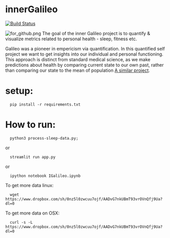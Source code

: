 # innerGalileo
[![Build Status](https://travis-ci.org/fun-zoological-computing/innerGalileo.svg?branch=master)](https://travis-ci.org/fun-zoological-computing/innerGalileo)

![for_github.png](for_github.png)
The goal of the inner Galileo project is to quantify & visualize metrics related to personal health - sleep, fitness etc. 

Galileo was a pioneer in empericism via quantification. In this quantified self project we want to get insights into our individual and personal functioning.
This approach is distinct from standard medical science, as we make predictions about health by comparing current state to our own past, rather than comparing our state to the mean of population 
[A similar project](https://pdfs.semanticscholar.org/8e32/64552e108d96e9b9fb95b9795bac989f5052.pdf).

# setup:
```
  pip install -r requirements.txt
```
# How to run: 
```
  python3 process-sleep-data.py; 
```  
  or
```
  streamlit run app.py 
```
  or
```  
  ipython notebook IGalileo.ipynb
```


To get more data linux:
``` 
  wget https://www.dropbox.com/sh/0nz5l0zwcuu7ojf/AADvG7nkUBmT93vrOVnQfj9Ua?dl=0
```
To get more data on OSX:
```
  curl -s -L https://www.dropbox.com/sh/0nz5l0zwcuu7ojf/AADvG7nkUBmT93vrOVnQfj9Ua?dl=0
```

